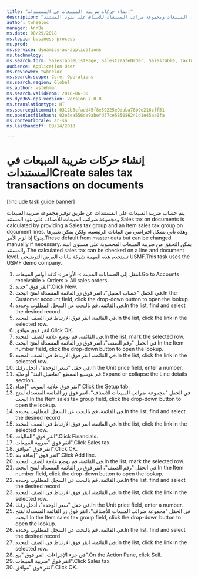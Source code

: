 ```yaml
--- 
title: "إنشاء حركات ضريبة المبيعات في المستندات"
description: "يتم حساب ضريبة المبيعات على المستندات عن طريق توفير مجموعة ضريبة المبيعات ومجموعة ضرائب المبيعات للأصناف‬ على بنود المستند."
author: twheeloc
manager: AnnBe
ms.date: 08/29/2018
ms.topic: business-process
ms.prod: 
ms.service: dynamics-ax-applications
ms.technology: 
ms.search.form: SalesTableListPage, SalesCreateOrder, SalesTable, TaxTmpWorkTrans
audience: Application User
ms.reviewer: twheeloc
ms.search.scope: Core, Operations
ms.search.region: Global
ms.author: vstehman
ms.search.validFrom: 2016-06-30
ms.dyn365.ops.version: Version 7.0.0
ms.translationtype: HT
ms.sourcegitcommit: 0312b8cfadd45f8e59225e9daba78b9e216cff51
ms.openlocfilehash: 02e3ea556da9abefd37ce585086241d1e45aa0fa
ms.contentlocale: ar-sa
ms.lasthandoff: 09/14/2018

---
```

# <a name="create-sales-tax-transactions-on-documents"></a><span data-ttu-id="4bdc5-103">إنشاء حركات ضريبة المبيعات في المستندات</span><span class="sxs-lookup"><span data-stu-id="4bdc5-103">Create sales tax transactions on documents</span></span>

[!include [task guide banner](../../includes/task-guide-banner.md)]

<span data-ttu-id="4bdc5-104">يتم حساب ضريبة المبيعات على المستندات عن طريق توفير مجموعة ضريبة المبيعات ومجموعة ضرائب المبيعات للأصناف‬ على بنود المستند.</span><span class="sxs-lookup"><span data-stu-id="4bdc5-104">Sales tax on documents is calculated by providing a Sales tax group and an Item sales tax group on document lines.</span></span> <span data-ttu-id="4bdc5-105">وهذه تأتي بشكل افتراضي من البيانات الرئيسية، ولكن يمكن تغييرها يدويًا إذا لزم الأمر.</span><span class="sxs-lookup"><span data-stu-id="4bdc5-105">These default from master data but can be changed manually if necessary.</span></span> <span data-ttu-id="4bdc5-106">يمكن التحقق من ضريبة المبيعات المحسوبة على مستوى البند والمستند.</span><span class="sxs-lookup"><span data-stu-id="4bdc5-106">The calculated sales tax can be checked on a line and document level.</span></span> <span data-ttu-id="4bdc5-107">تستخدم هذه المهمة شركة بيانات العرض التوضيحي USMF.</span><span class="sxs-lookup"><span data-stu-id="4bdc5-107">This task uses the USMF demo company.</span></span>

1. <span data-ttu-id="4bdc5-108">انتقل إلى الحسابات المدينة > الأوامر > كافة أوامر المبيعات.</span><span class="sxs-lookup"><span data-stu-id="4bdc5-108">Go to Accounts receivable > Orders > All sales orders.</span></span>
2. <span data-ttu-id="4bdc5-109">انقر فوق "جديد".</span><span class="sxs-lookup"><span data-stu-id="4bdc5-109">Click New.</span></span>
3. <span data-ttu-id="4bdc5-110">في الحقل "حساب العميل"، انقر فوق زر القائمة المنسدلة لفتح البحث.</span><span class="sxs-lookup"><span data-stu-id="4bdc5-110">In the Customer account field, click the drop-down button to open the lookup.</span></span>
4. <span data-ttu-id="4bdc5-111">في القائمة، قم بالبحث عن السجل المطلوب وحدده.</span><span class="sxs-lookup"><span data-stu-id="4bdc5-111">In the list, find and select the desired record.</span></span>
5. <span data-ttu-id="4bdc5-112">في القائمة، انقر فوق الارتباط في الصف المحدد.</span><span class="sxs-lookup"><span data-stu-id="4bdc5-112">In the list, click the link in the selected row.</span></span>
6. <span data-ttu-id="4bdc5-113">انقر فوق موافق.</span><span class="sxs-lookup"><span data-stu-id="4bdc5-113">Click OK.</span></span>
7. <span data-ttu-id="4bdc5-114">في القائمة، قم بوضع علامة للصف المحدد.</span><span class="sxs-lookup"><span data-stu-id="4bdc5-114">In the list, mark the selected row.</span></span>
8. <span data-ttu-id="4bdc5-115">في الحقل "رقم الصنف"، انقر فوق زر القائمة المنسدلة لفتح البحث.</span><span class="sxs-lookup"><span data-stu-id="4bdc5-115">In the Item number field, click the drop-down button to open the lookup.</span></span>
9. <span data-ttu-id="4bdc5-116">في القائمة، انقر فوق الارتباط في الصف المحدد.</span><span class="sxs-lookup"><span data-stu-id="4bdc5-116">In the list, click the link in the selected row.</span></span>
10. <span data-ttu-id="4bdc5-117">في حقل "سعر الوحدة"، أدخل رقمًا.</span><span class="sxs-lookup"><span data-stu-id="4bdc5-117">In the Unit price field, enter a number.</span></span>
11. <span data-ttu-id="4bdc5-118">قم بتوسيع المقطع "تفاصيل البند" أو طيّه.</span><span class="sxs-lookup"><span data-stu-id="4bdc5-118">Expand or collapse the Line details section.</span></span>
12. <span data-ttu-id="4bdc5-119">انقر فوق علامة التبويب "إعداد".</span><span class="sxs-lookup"><span data-stu-id="4bdc5-119">Click the Setup tab.</span></span>
13. <span data-ttu-id="4bdc5-120">في الحقل "مجموعة ضرائب المبيعات للأصناف‬"، انقر فوق زر القائمة المنسدلة لفتح البحث.</span><span class="sxs-lookup"><span data-stu-id="4bdc5-120">In the Item sales tax group field, click the drop-down button to open the lookup.</span></span>
14. <span data-ttu-id="4bdc5-121">في القائمة، قم بالبحث عن السجل المطلوب وحدده.</span><span class="sxs-lookup"><span data-stu-id="4bdc5-121">In the list, find and select the desired record.</span></span>
15. <span data-ttu-id="4bdc5-122">في القائمة، انقر فوق الارتباط في الصف المحدد.</span><span class="sxs-lookup"><span data-stu-id="4bdc5-122">In the list, click the link in the selected row.</span></span>
16. <span data-ttu-id="4bdc5-123">انقر فوق "الماليات‬".</span><span class="sxs-lookup"><span data-stu-id="4bdc5-123">Click Financials.</span></span>
17. <span data-ttu-id="4bdc5-124">انقر فوق "ضريبة المبيعات".</span><span class="sxs-lookup"><span data-stu-id="4bdc5-124">Click Sales tax.</span></span>
18. <span data-ttu-id="4bdc5-125">انقر فوق "موافق".</span><span class="sxs-lookup"><span data-stu-id="4bdc5-125">Click OK.</span></span>
19. <span data-ttu-id="4bdc5-126">انقر فوق "إضافة بند".</span><span class="sxs-lookup"><span data-stu-id="4bdc5-126">Click Add line.</span></span>
20. <span data-ttu-id="4bdc5-127">في القائمة، قم بوضع علامة للصف المحدد.</span><span class="sxs-lookup"><span data-stu-id="4bdc5-127">In the list, mark the selected row.</span></span>
21. <span data-ttu-id="4bdc5-128">في الحقل "رقم الصنف"، انقر فوق زر القائمة المنسدلة لفتح البحث.</span><span class="sxs-lookup"><span data-stu-id="4bdc5-128">In the Item number field, click the drop-down button to open the lookup.</span></span>
22. <span data-ttu-id="4bdc5-129">في القائمة، قم بالبحث عن السجل المطلوب وحدده.</span><span class="sxs-lookup"><span data-stu-id="4bdc5-129">In the list, find and select the desired record.</span></span>
23. <span data-ttu-id="4bdc5-130">في القائمة، انقر فوق الارتباط في الصف المحدد.</span><span class="sxs-lookup"><span data-stu-id="4bdc5-130">In the list, click the link in the selected row.</span></span>
24. <span data-ttu-id="4bdc5-131">في حقل "سعر الوحدة"، أدخل رقمًا.</span><span class="sxs-lookup"><span data-stu-id="4bdc5-131">In the Unit price field, enter a number.</span></span>
25. <span data-ttu-id="4bdc5-132">في الحقل "مجموعة ضرائب المبيعات للأصناف‬"، انقر فوق زر القائمة المنسدلة لفتح البحث.</span><span class="sxs-lookup"><span data-stu-id="4bdc5-132">In the Item sales tax group field, click the drop-down button to open the lookup.</span></span>
26. <span data-ttu-id="4bdc5-133">في القائمة، قم بالبحث عن السجل المطلوب وحدده.</span><span class="sxs-lookup"><span data-stu-id="4bdc5-133">In the list, find and select the desired record.</span></span>
27. <span data-ttu-id="4bdc5-134">في القائمة، انقر فوق الارتباط في الصف المحدد.</span><span class="sxs-lookup"><span data-stu-id="4bdc5-134">In the list, click the link in the selected row.</span></span>
28. <span data-ttu-id="4bdc5-135">في جزء الإجراءات، انقر فوق "بيع‬".</span><span class="sxs-lookup"><span data-stu-id="4bdc5-135">On the Action Pane, click Sell.</span></span>
29. <span data-ttu-id="4bdc5-136">انقر فوق "ضريبة المبيعات".</span><span class="sxs-lookup"><span data-stu-id="4bdc5-136">Click Sales tax.</span></span>
30. <span data-ttu-id="4bdc5-137">انقر فوق "موافق".</span><span class="sxs-lookup"><span data-stu-id="4bdc5-137">Click OK.</span></span>


